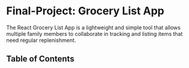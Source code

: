 # Final-Project: Grocery List App

The React Grocery List App is a lightweight and simple tool that allows multiple family members to collaborate in tracking and listing items that need regular replenishment.

## Table of Contents
